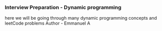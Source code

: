 ### Interview Preparation - Dynamic programming

here we will be going through many dynamic programming concepts and leetCode problems
Author - Emmanuel A
